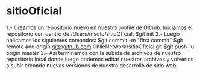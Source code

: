 # sitioOficial


1.- Creamos un repositorio nuevo en nuestro profile de Github. Iniciamos el repositorio con dentro de /Users/msoto/sitioOficial:
	$git init
2.- Luego aplicamos los siguientes comandos:
	$git commit -m "first commit"
	$git remote add origin git@github.com:ChileNetwork/sitioOficial.git
	$git push -u origin master
3.- Asi terminamos con la subida de archivos de nuestro repositorio local donde luego podemos editar nuestros archivos y volverlos a subir creando nuevas versiones de nuestro desarrollo de sitio web.
